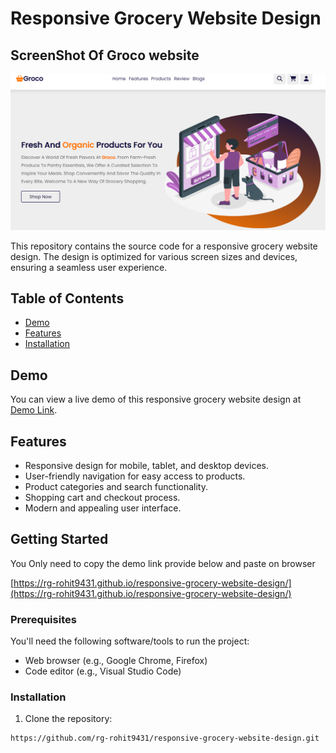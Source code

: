 # Responsive Grocery Website Design
## ScreenShot Of Groco website
![Website Preview](image/grocowebimg.png)

This repository contains the source code for a responsive grocery website design. The design is optimized for various screen sizes and devices, ensuring a seamless user experience.

## Table of Contents
- [Demo](#demo)
- [Features](#features)
- [Installation](#installation)

## Demo

You can view a live demo of this responsive grocery website design at [Demo Link](https://rg-rohit9431.github.io/responsive-grocery-website-design/).

## Features

- Responsive design for mobile, tablet, and desktop devices.
- User-friendly navigation for easy access to products.
- Product categories and search functionality.
- Shopping cart and checkout process.
- Modern and appealing user interface.

## Getting Started

You Only need to copy the demo link provide below and paste on browser

[https://rg-rohit9431.github.io/responsive-grocery-website-design/](https://rg-rohit9431.github.io/responsive-grocery-website-design/)

### Prerequisites

You'll need the following software/tools to run the project:

- Web browser (e.g., Google Chrome, Firefox)
- Code editor (e.g., Visual Studio Code)

### Installation

1. Clone the repository:

```bash
https://github.com/rg-rohit9431/responsive-grocery-website-design.git
